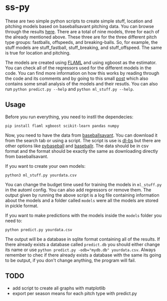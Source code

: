 # ss-py

These are two simple python scripts to create simple stuff, location and pitching models based on baseballsavant pitching data. You can browse through the results [here](https://enzdor.github.io/stuff-plus-simple). There are a total of nine models, three for each of the already mentioned above. These three are for the three different pitch type groups: fastballs, offspeeds, and breaking-balls. So, for example, the stuff models are stuff_fastball, stuff_breaking, and stuff_offspeed. The same is true for location and pitching.

The models are created using [FLAML](https://github.com/microsoft/FLAML) and using xgboost as the estimator. You can check all of the regressors used for the different models in the code. You can find more information on how this works by reading through the code and its comments and by going to this small [post](https://enzdor.github.io/stuff-plus-simple/how.html) which also contains some small analysis of the models and their resutls. You can also run `python predict.py --help` and `python ml_stuff.py --help`.

## Usage

Before you run everything, you need to instll the dependecies:

```
pip install flaml xgboost scikit-learn pandas numpy
```

Now, you need to have the data from [baseballsavant](https://baseballsavant.mlb.com). You can download it from the search tab or using a script. The script is use is [dl-bs](https://github.com/enzdor/dl-bs) but there are other options like [pybaseball](https://github.com/jldbc/pybaseball) and [baseballr](https://github.com/billpetti/baseballr). The data should be in csv format and the format should be exactly the same as downloading directly from baseballsavant.

If you want to create your own models:

```
python3 ml_stuff.py yourdata.csv
```

You can change the budget time used for training the models in `ml_stuff.py` in the automl config. You can also add regressors or remove them. The output given by running the above script is a log file containing information about the models and a folder called `models` were all the models are stored in pickle format.

If you want to make predictions with the models inside the `models` folder you need to:

```
python predict.py yourdata.csv
```

The output will be a database in sqlite format containing all of the results. If there already exists a database called `predict.db` you should either change its name or use `python predict.py -odb="mydb.db" yourdata.csv`. Always remember to chec if there already exists a database with the same its going to be output, if you don't change anything, the program will fail.

## TODO

- add script to create all graphs with matplotlib
- export per season means for each pitch type with predict.py 

